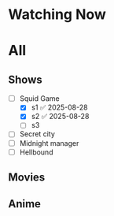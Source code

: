 # Watching Now

# All
## Shows
- [ ] Squid Game
	- [x] s1 ✅ 2025-08-28
	- [x] s2 ✅ 2025-08-28
	- [ ] s3
- [ ] Secret city
- [ ] Midnight manager
- [ ] Hellbound
## Movies

## Anime

